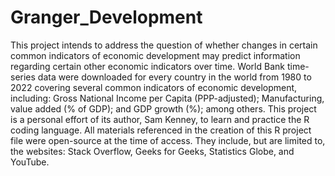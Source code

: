 # Granger_Development
This project intends to address the question of whether changes in certain common indicators of economic development may predict information regarding certain other economic indicators over time.
World Bank time-series data were downloaded for every country in the world from 1980 to 2022 covering several common indicators of economic development, including: Gross National Income per Capita (PPP-adjusted); Manufacturing, value added (% of GDP); and GDP growth (%); among others.
This project is a personal effort of its author, Sam Kenney, to learn and practice the R coding language. All materials referenced in the creation of this R project file were open-source at the time of access. They include, but are limited to, the websites: Stack Overflow, Geeks for Geeks, Statistics Globe, and YouTube. 
